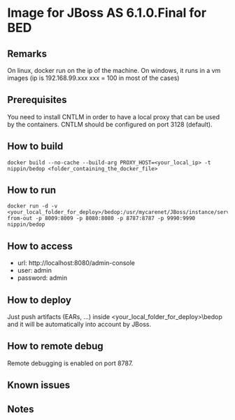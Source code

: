 # Image for JBoss AS 6.1.0.Final for BED

## Remarks 
   On linux, docker run on the ip of the machine.
   On windows, it runs in a vm images (ip is 192.168.99.xxx   xxx = 100 in most of the cases)
  

## Prerequisites

You need to install CNTLM in order to have a local proxy that can be used by the containers. CNTLM should be configured on port 3128 (default). 

## How to build

```
docker build --no-cache --build-arg PROXY_HOST=<your_local_ip> -t nippin/bedop <folder_containing_the_docker_file>
```

## How to run

```
docker run -d -v <your_local_folder_for_deploy>/bedop:/usr/mycarenet/JBoss/instance/server/default/deploy-from-out -p 8009:8009 -p 8080:8080 -p 8787:8787 -p 9990:9990 nippin/bedop
```

## How to access

- url: http://localhost:8080/admin-console
- user: admin
- password: admin

## How to deploy

Just push artifacts (EARs, ...) inside \<your_local_folder_for_deploy\>\bedop and it will be automatically into account by JBoss.

## How to remote debug

Remote debugging is enabled on port 8787.

## Known issues


## Notes

